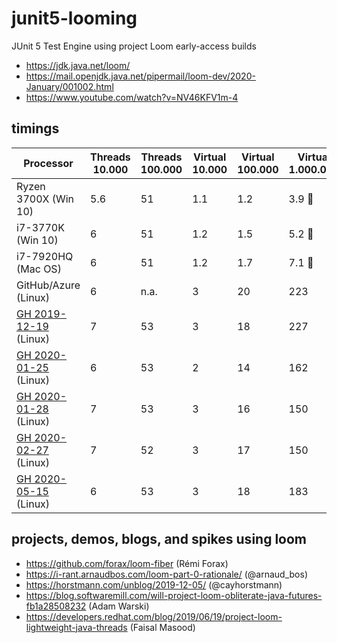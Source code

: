 # junit5-looming
JUnit 5 Test Engine using project Loom early-access builds

- https://jdk.java.net/loom/
- https://mail.openjdk.java.net/pipermail/loom-dev/2020-January/001002.html
- https://www.youtube.com/watch?v=NV46KFV1m-4

## timings

| Processor              | Threads 10.000 | Threads 100.000 | Virtual 10.000 | Virtual 100.000 | Virtual 1.000.000|
|----------------------- |----------------|-----------------|----------------|---------------- |------------------|
| Ryzen 3700X (Win 10)   | 5.6            | 51              | 1.1            | 1.2             | 3.9 :rocket:     |
| i7-3770K (Win 10)      | 6              | 51              | 1.2            | 1.5             | 5.2 :rocket:     |
| i7-7920HQ (Mac OS)     | 6              | 51              | 1.2            | 1.7             | 7.1 :rocket:     |
| GitHub/Azure (Linux)   | 6              | n.a.            | 3              | 20              | 223              |
| [GH 2019-12-19] (Linux)| 7              | 53              | 3              | 18              | 227              |
| [GH 2020-01-25] (Linux)| 6              | 53              | 2              | 14              | 162              |
| [GH 2020-01-28] (Linux)| 7              | 53              | 3              | 16              | 150              |
| [GH 2020-02-27] (Linux)| 7              | 52              | 3              | 17              | 150              |
| [GH 2020-05-15] (Linux)| 6              | 53              | 3              | 18              | 183              |

## projects, demos, blogs, and spikes using loom

- https://github.com/forax/loom-fiber (Rémi Forax)
- https://i-rant.arnaudbos.com/loom-part-0-rationale/ (@arnaud_bos)
- https://horstmann.com/unblog/2019-12-05/ (@cayhorstmann)
- https://blog.softwaremill.com/will-project-loom-obliterate-java-futures-fb1a28508232 (Adam Warski)
- https://developers.redhat.com/blog/2019/06/19/project-loom-lightweight-java-threads (Faisal Masood)


[GH 2019-12-19]: https://github.com/sormuras/junit5-looming/runs/356277420
[GH 2020-01-25]: https://github.com/sormuras/junit5-looming/runs/408878572
[GH 2020-01-28]: https://github.com/sormuras/junit5-looming/runs/412758929
[GH 2020-02-27]: https://github.com/sormuras/junit5-looming/runs/471973940
[GH 2020-05-15]: https://github.com/sormuras/junit5-looming/runs/678623328
